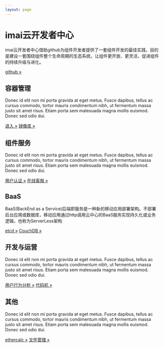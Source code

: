```yaml
---
layout: page
---
```

<script src="https://dev.imaicloud.com/adm-web/skins/js/shotcut.js" type="text/javascript"></script>
<div class="jumbotron">
  <div class="container">
    <h1>imai云开发者中心</h1><div class="adm-block" id="ADM_SHORTCUT"></div>
    <p>imai云开发者中心借助github为组件开发者提供了一套组件开发的最佳实践，目的是建设一套围绕组件整个生命周期的生态系统，让组件更开放、更灵活，促进组件的持续升级与进化。</p>
    <p><a class="btn btn-primary btn-lg" href="https://github.com/imaidev/imaidev.github.io" role="button">github &raquo;</a></p>
  </div>
</div>
<div class="container">
  <div class="row">
    <div class="col-md-4">
      <h2>容器管理</h2>
      <p>Donec id elit non mi porta gravida at eget metus. Fusce dapibus, tellus ac cursus commodo, tortor mauris condimentum nibh, ut fermentum massa justo sit amet risus. Etiam porta sem malesuada magna mollis euismod. Donec sed odio dui. </p>
      <p><a class="btn btn-primary" href="https://dockerui.imaicloud.com" role="button">进入 &raquo;</a>
         <a class="btn btn-primary" href="https://registry.imaicloud.com" role="button">镜像库 &raquo;</a></p>
    </div>
    <div class="col-md-4">
      <h2>组件服务</h2>
      <p>Donec id elit non mi porta gravida at eget metus. Fusce dapibus, tellus ac cursus commodo, tortor mauris condimentum nibh, ut fermentum massa justo sit amet risus. Etiam porta sem malesuada magna mollis euismod. Donec sed odio dui. </p>
      <p><a class="btn btn-success" href="https://iam.imaicloud.com" role="button">用户认证 &raquo;</a>
         <a class="btn btn-success" href="http://ocs.imaicloud.com" role="button">在线客服 &raquo;</a></p>
   </div>
    <div class="col-md-4">
      <h2>BaaS</h2>
      <p>BaaS(BackEnd as a Service)后端即服务是一种新的移动应用部署架构。不部署后台应用或数据库，移动应用通过http调用云中心的BaaS服务实现持久化或业务逻辑，也称为ServerLess架构</p>
      <p><a class="btn btn-info" href="https://etcd.imaicloud.com/etcd?13" role="button">etcd &raquo;</a>
      <a class="btn btn-info" href="https://dev.imaicloud.com/couchdb/_utils/" role="button">CouchDB &raquo;</a></p>
    </div>
  </div>
  <div class="row">
    <div class="col-md-4">
      <h2>开发与运营</h2>
      <p>Donec id elit non mi porta gravida at eget metus. Fusce dapibus, tellus ac cursus commodo, tortor mauris condimentum nibh, ut fermentum massa justo sit amet risus. Etiam porta sem malesuada magna mollis euismod. Donec sed odio dui. </p>
      <p><a class="btn btn-warning" href="https://uba.imaicloud.com/lambo/uaweb/visitor/regionAnalysis#3" role="button">用户行为分析 &raquo;</a>
         <a class="btn btn-warning" href="#" role="button">代码机 &raquo;</a></p>
    </div>
    <div class="col-md-4">
      <h2>其他</h2>
      <p>Donec id elit non mi porta gravida at eget metus. Fusce dapibus, tellus ac cursus commodo, tortor mauris condimentum nibh, ut fermentum massa justo sit amet risus. Etiam porta sem malesuada magna mollis euismod. Donec sed odio dui. </p>
      <p><a class="btn btn-danger" href="https://ethercalc.imaicloud.com" role="button">ethercalc &raquo;</a>
         <a class="btn btn-danger" href="https://dev.imaicloud.com/files" role="button">文件管理 &raquo;</a></p>
   </div>
  </div>
</div> 
<script type="text/javascript">
    window.ADM_SHORTCUT.init();
</script>
